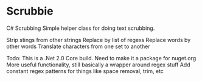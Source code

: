 # Scrubbie
C# Scrubbing
Simple helper class for doing text scrubbing. 

Strip stings from other strings
Replace by list of regexs
Replace words by other words
Translate characters from one set to another

Todo: 
This is a .Net 2.0 Core build. Need to make it a package for nuget.org
More useful functionality, still basically a wrapper around regex stuff
Add constant regex patterns for things like space removal, trim, etc
